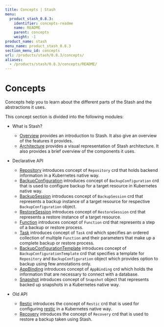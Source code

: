 ```yaml
---
title: Concepts | Stash
menu:
  product_stash_0.8.3:
    identifier: concepts-readme
    name: README
    parent: concepts
    weight: -1
product_name: stash
menu_name: product_stash_0.8.3
section_menu_id: concepts
url: /products/stash/0.8.3/concepts/
aliases:
  - /products/stash/0.8.3/concepts/README/
---
```


# Concepts

Concepts help you to learn about the different parts of the Stash and the abstractions it uses.

This concept section is divided into the following modules:

- What is Stash?
  - [Overview](/docs/concepts/what-is-stash/overview.md) provides an introduction to Stash. It also give an overview of the features it provides.
  - [Architecture](/docs/concepts/what-is-stash/architecture.md) provides a visual representation of Stash architecture. It also provides a brief overview of the components it uses.

- Declarative API
  - [Repository](/docs/concepts/crds/repository.md) introduces concept of `Repository` crd that holds backend information in a Kubernetes native way.
  - [BackupConfiguration](/docs/concepts/crds/backupconfiguration.md) introduces concept of `BackupConfiguration` crd that is used to configure backup for a target resource in Kubernetes native way.
  - [BackupSession](/docs/concepts/crds/backupsession.md) introduces concept of `BackupSession` crd that represents a backup instance of a target resource for respective `BackupConfiguration` object.
  - [RestoreSession](/docs/concepts/crds/restoresession.md) introduces concept of `RestoreSession` crd that represents a restore instance of a target resource.
  - [Function](/docs/concepts/crds/function.md) introduces concept of `Function` crd that represents a step of a backup or restore process.
  - [Task](/docs/concepts/crds/task.md) introduces concept of `Task` crd which specifies an ordered collection of multiple `Function` and their parameters that make up a complete backup or restore process.
  - [BackupConfigurationTemplate](/docs/concepts/crds/backupconfiguration_template.md) introduces concept of `BackupConfigurationTemplate` crd that specifies a template for `Repository` and `BackupConfiguration` object which provides option to backup using few annotations only.
  - [AppBinding](/docs/concepts/appbinding.md) introduces concept of `AppBinding` crd which holds the information that are necessary to connect with a database.
  - [Snapshot](/docs/concepts/crds/snapshot.md) introduces concept of `Snapshot` object that represents backed up snapshots in a Kubernetes native way.

- Old API
  - [Restic](/docs/concepts/old-crds/restic.md) introduces the concept of `Restic` crd that is used for configuring [restic](https://restic.net) in a Kubernetes native way.
  - [Recovery](/docs/concepts/old-crds/recovery.md) introduces the concept of `Recovery` crd that is used to restore a backup taken using Stash.
